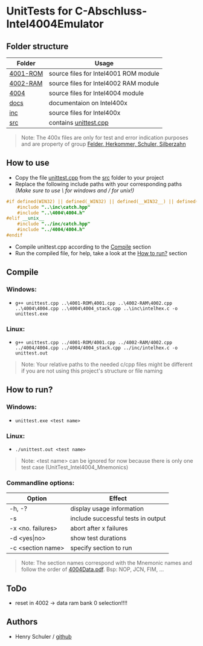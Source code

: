 # UnitTests for C-Abschluss-Intel4004Emulator

## Folder structure
Folder | Usage
------ | -----
[4001-ROM](4001-ROM) | source files for Intel4001 ROM module
[4002-RAM](4002-RAM) | source files for Intel4002 RAM module
[4004](4004) | source files for Intel4004 module
[docs](docs) | documentaion on Intel400x
[inc](inc) | source files for Intel400x
[src](src) | contains [unittest.cpp](src/unittest.cpp)

> Note: The 400x files are only for test and error indication purposes and are property of group [Felder, Herkommer, Schuler, Silberzahn](https://github.com/DHBW-FN-TIT20/C-Abschluss-Intel4004Emulator)

## How to use
* Copy the file [unittest.cpp](src/unittest.cpp) from the [src](src) folder to your project
* Replace the following include paths with your corresponding paths *(Make sure to use \\ for windows and / for unix!)*
```C++
#if defined(WIN32) || defined(_WIN32) || defined(__WIN32__) || defined(__NT__)
    #include "..\inc\catch.hpp"
    #include "..\4004\4004.h"
#elif __unix__
    #include "../inc/catch.hpp"
    #include "../4004/4004.h"
#endif
```
* Compile unittest.cpp according to the [Compile](#Compile) section
* Run the compiled file, for help, take a look at the [How to run?](#How-to-run?) section

## Compile
### Windows:
* `g++ unittest.cpp ..\4001-ROM\4001.cpp ..\4002-RAM\4002.cpp ..\4004\4004.cpp ..\4004\4004_stack.cpp ..\inc\intelhex.c -o unittest.exe`

### Linux:
* `g++ unittest.cpp ../4001-ROM/4001.cpp ../4002-RAM/4002.cpp ../4004/4004.cpp ../4004/4004_stack.cpp ../inc/intelhex.c -o unittest.out`

> Note: Your relative paths to the needed c/cpp files might be different if you are not using this project's structure or file naming

## How to run?
### Windows:
* `unittest.exe <test name>`

### Linux:
* `./unittest.out <test name>`
> Note: \<test name\> can be ignored for now because there is only one test case (UnitTest_Intel4004_Mnemonics)

### Commandline options:
Option | Effect
------ | ------
-h, -? | display usage information
-s | include successful tests in output
-x \<no. failures\> | abort after x failures
-d \<yes\|no\> | show test durations
-c \<section name\> | specify section to run

> Note: The section names correspond with the Mnemonic names and follow the order of [4004Data.pdf](docs/4004Data.pdf). Bsp: NOP, JCN, FIM, ...

## ToDo
* reset in 4002 -> data ram bank 0 selection!!!!

## Authors
* Henry Schuler / [github](https://github.com/schuler-henry)
